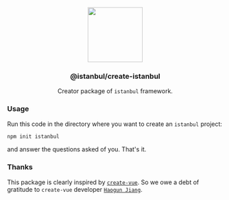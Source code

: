 <p align="center">
<br>
<img src="https://avatars.githubusercontent.com/u/108695351?s=200&v=4" width="128" height="128">
</p>
<h3 align="center">@istanbul/create-istanbul</h3>
<p align="center">
  Creator package of <code>istanbul</code> framework. 
</p>

### Usage

Run this code in the directory where you want to create an `istanbul` project:

```bash
npm init istanbul
```

and answer the questions asked of you. That's it.

### Thanks

This package is clearly inspired by [`create-vue`](https://www.npmjs.com/package/create-vue). So we owe a debt of gratitude to `create-vue` developer [`Haogun Jiang`](https://github.com/sodatea).

